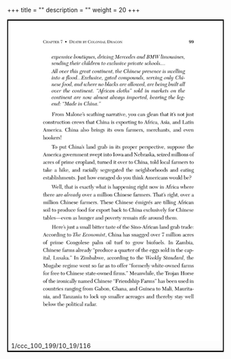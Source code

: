 +++
title = ""
description = ""
weight = 20
+++

<table style="border:2px solid black;max-width:800px;max-height:800px;" 
><tr><td><img class="center-fit-jpg"
src="/jpg_/out_jpg_dbc_116.jpg"  >1/ccc_100_199/10_19/116</img></td></tr></table>
